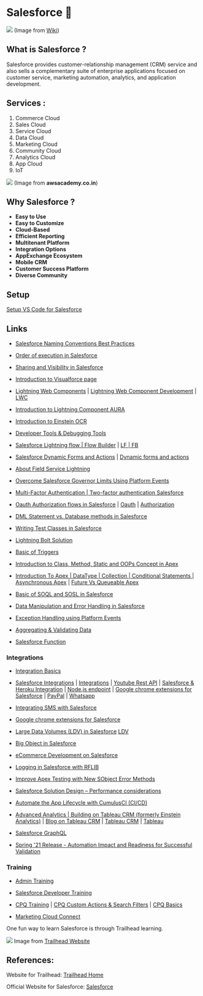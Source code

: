 # Salesforce :rocket:
![](https://upload.wikimedia.org/wikipedia/en/thumb/8/83/Salesforce_logo.svg/1200px-Salesforce_logo.svg.png)
   (Image from [Wiki](https://www.google.com/url?sa=i&source=images&cd=&ved=2ahUKEwj8wteB4p3nAhVHOs0KHeReBccQjRx6BAgBEAQ&url=https%3A%2F%2Fen.wikipedia.org%2Fwiki%2FSalesforce&psig=AOvVaw1j2GNM8n-wmBi4BJhOd2Le&ust=1580007838326712))
## What is Salesforce ?
Salesforce provides customer-relationship management (CRM) service and also sells a complementary suite of enterprise applications focused on customer service, marketing automation, analytics, and application development.
## Services :
1. Commerce Cloud
1. Sales Cloud
1. Service Cloud
1. Data Cloud
1. Marketing Cloud
1. Community Cloud
1. Analytics Cloud
1. App Cloud
1. IoT

![](http://awsacademy.co.in/images/main-qimg-87695a2823b75ebf66b805296c78279c.png)
(Image from __awsacademy.co.in__)

## Why Salesforce ?
- __Easy to Use__
- __Easy to Customize__
- __Cloud-Based__
- __Efficient Reporting__
- __Multitenant Platform__
- __Integration Options__
- __AppExchange Ecosystem__
- __Mobile CRM__
- __Customer Success Platform__
- __Diverse Community__


## Setup
[Setup VS Code for Salesforce](https://lnkd.in/gWd-BDS)

## Links

- [Salesforce Naming Conventions Best Practices](https://lnkd.in/dCmb8nE)

- [Order of execution in Salesforce](https://lnkd.in/drSHMpk)

- [Sharing and Visibility in Salesforce](https://lnkd.in/dNDpgux)

- [Introduction to Visualforce page](https://lnkd.in/d_kYb9d)
 
- [Lightning Web Components](https://lnkd.in/dJQnGJP)  | 
  [Lightning Web Component Development](https://lnkd.in/g_apSi9)  |
  [LWC](https://lnkd.in/dTqmY88)

- [Introduction to Lightning Component AURA](https://lnkd.in/d9UNHRk)

- [Introduction to Einstein OCR](https://lnkd.in/eZZT3Xy)

- [Developer Tools & Debugging Tools](https://lnkd.in/dQhBH-r)

- [Salesforce Lightning flow | Flow Builder](https://www.linkedin.com/posts/apexhours_salesforce-lightning-flow-flow-builder-activity-6759854955680542720-73LP)  |
  [LF | FB](https://lnkd.in/dhKASxW)

- [Salesforce Dynamic Forms and Actions](https://lnkd.in/djhsX4S)  |
  [Dynamic forms and actions](https://lnkd.in/dyYCexj)
  
- [About Field Service Lightning](https://lnkd.in/dx48Wry)

- [Overcome Salesforce Governor Limits Using Platform Events](https://lnkd.in/drNR72R)

- [Multi-Factor Authentication | Two-factor authentication Salesforce](https://lnkd.in/dgEinTc)

- [Oauth Authorization flows in Salesforce](https://lnkd.in/dqzhEWU)  |
  [Oauth](https://lnkd.in/dmzBMhg)   |
  [Authorization](https://lnkd.in/dqzhEWU)

- [DML Statement vs. Database methods in Salesforce](https://lnkd.in/dkEC6mY)

- [Writing Test Classes in Salesforce](https://lnkd.in/dZTRRqY)

- [Lightning Bolt Solution](https://lnkd.in/dRX54E6)

- [Basic of Triggers](https://lnkd.in/dRDt5hk)

- [Introduction to Class, Method, Static and OOPs Concept in Apex](https://lnkd.in/dE66QwQ)

- [Introduction To Apex | DataType | Collection | Conditional Statements ](https://lnkd.in/dJJqE6f)  |
  [Asynchronous Apex](https://lnkd.in/dZkY2-t)   |
  [Future Vs Queueable Apex](https://lnkd.in/dHc9vX9) 

- [Basic of SOQL and SOSL in Salesforce](https://lnkd.in/dRvwEef)

- [Data Manipulation and Error Handling in Salesforce ](https://lnkd.in/dAKZ636)

- [Exception Handling using Platform Events](https://lnkd.in/da_MFtu)

- [Aggregating & Validating Data](https://lnkd.in/dtUdzcV)

- [Salesforce Function](https://lnkd.in/dsKjzTE)


### Integrations

- [Integration Basics](https://lnkd.in/dKR6Bmp)

- [Salesforce Integrations](https://lnkd.in/dwakifH)  |
  [Integrations](https://lnkd.in/dVY_spS)  |
  [Youtube Rest API](https://lnkd.in/dJ-MysX)  |
  [Salesforce & Heroku Integration](https://lnkd.in/dK5X84q)  |
  [Node.js endpoint](https://lnkd.in/dpwfJcs)  |
  [Google chrome extensions for Salesforce](https://lnkd.in/dgx9pSi)  |
  [PayPal](https://lnkd.in/dRxgef7) |
  [Whatsapp](https://www.youtube.com/watch?v=JzsT83aT-3s)

- [Integrating SMS with Salesforce](https://lnkd.in/d4PGATS)

- [Google chrome extensions for Salesforce](https://lnkd.in/espwFmM)

- [Large Data Volumes (LDV) in Salesforce](https://lnkd.in/dxcvxe7)
  [LDV](https://lnkd.in/d9Y5_nC)
  
- [Big Object in Salesforce](https://lnkd.in/dtu7ctY)

- [eCommerce Development on Salesforce](https://lnkd.in/d37gn2X)

- [Logging in Salesforce with RFLIB](https://lnkd.in/dqP3M-8)

- [Improve Apex Testing with New SObject Error Methods](https://lnkd.in/d_Jfz4n)

- [Salesforce Solution Design – Performance considerations](https://lnkd.in/dbCC2PX)

- [Automate the App Lifecycle with CumulusCI (CI/CD)](https://lnkd.in/diXbrAr)

- [Advanced Analytics | Building on Tableau CRM (formerly Einstein Analytics)](https://lnkd.in/dJp-PPK)  |
  [Blog on Tableau CRM](https://lnkd.in/d-uB7tW)  |
  [Tableau CRM](https://lnkd.in/dfSVXUU)  |
  [Tableau](youtu.be/aw9IkiG5cMA) 
  
- [Salesforce GraphQL](https://lnkd.in/gj_gJ4Z)

- [Spring '21 Release - Automation Impact and Readiness for Successful Validation](https://register.gotowebinar.com/recording/viewRecording/3839977701941637392/2865681757361916939/navyadevineni30@gmail.com?registrantKey=8813471215865241616&type=ABSENTEEEMAILRECORDINGLINK)



### Training

- [Admin Training](https://lnkd.in/erinGyc)

- [Salesforce Developer Training](https://lnkd.in/e7VyrbG)

- [CPQ Training](https://www.apexhours.com/salesforce-cpq-training/)  |
  [CPQ Custom Actions & Search Filters](https://lnkd.in/dmgSeBF)  |
  [CPQ Basics](https://lnkd.in/gYMySgM)
  
- [Marketing Cloud Connect](https://lnkd.in/dV-FYVc)


One fun way to learn Salesforce is through Trailhead learning.

![](https://trailhead.salesforce.com/assets/trailhead-logo-86df2c10154e03fb8b18110597a115ecce58d8bb2887e33a155ae8784cca5784.svg)
Image from [Trailhead Website](https://trailhead.salesforce.com/)

## References:
Website for Trailhead: [Trailhead Home](https://trailhead.salesforce.com/en)

Official Website for Salesforce: [Salesforce](https://www.salesforce.com/)



